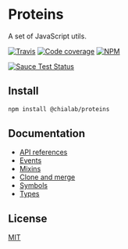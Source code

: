 # Proteins

A set of JavaScript utils.

[![Travis](https://img.shields.io/travis/Chialab/proteins.svg?maxAge=2592000)](https://travis-ci.org/Chialab/proteins)
[![Code coverage](https://codecov.io/gh/Chialab/proteins/graph/badge.svg)](https://codecov.io/gh/Chialab/proteins)
[![NPM](https://img.shields.io/npm/v/@chialab/proteins.svg)](https://www.npmjs.com/package/@chialab/proteins)

[![Sauce Test Status](https://saucelabs.com/browser-matrix/chialab-sl-014.svg)](https://saucelabs.com/u/chialab-sl-014)

## Install

```sh
npm install @chialab/proteins
```

## Documentation

* [API references](./tutorials/api.md)
* [Events](./tutorials/events.md)
* [Mixins](./tutorials/mix.md)
* [Clone and merge](./tutorials/clone-merge.md)
* [Symbols](./tutorials/symbols.md)
* [Types](./tutorials/types.md)

## License

[MIT](./LICENSE)
